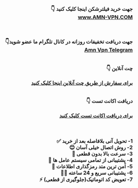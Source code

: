<div id="vip" dir="rtl">  <h3 > <b> 
   جهت خرید فیلترشکن اینجا کلیک کنید 👇 
  <br>  
<a  target="_blank" href="https://amngroup1.space/"> www.AMN-VPN.COM </a>
 

  <br>  <br> 
    جهت دریافت تخفیفات روزانه در کانال تلگرام ما عضو شوید👇
  <br>
<a href="https://t.me/buyamnvpn"> Amn Vpn Telegram </a>
 <br>  <br> 
  

  چت آنلاین 👇 
  <br>  
<a href="https://go.crisp.chat/chat/embed/?website_id=e1f565cc-7e3b-4689-8f33-d66aa012be39&locale=fa&user_nickname=%D8%AE%D8%B1%DB%8C%D8%AF%20%D9%88%DB%8C%20%D9%BE%DB%8C%20%D8%A7%D9%86"> برای سفارش از طریق چت آنلاین اینجا کلیک کنید
</a>
 <br>  <br>


  دریافت اکانت تست 👇 
  <br>  
<a href="https://go.crisp.chat/chat/embed/?website_id=e1f565cc-7e3b-4689-8f33-d66aa012be39&locale=fa&user_nickname=TEST"> برای دریافت اکانت تست کلیک کنید
</a>
  <br> <br> <br> <br> 
1- تحویل آنی بلافاصله بعد از خرید ✅
<br> 
2- روش اتصال خیلی آسان 😊
<br> 
3- سرعت بالا بدون قطعی 🚀
<br> 
4- پشتیبانی از تمامی سیستم عامل ها 📲
<br> 
5- اَمن ترین متد رمزگذاری اطلاعات 🔑 
<br> 
6- پشتیبانی سریع و 24 ساعته 🏃‍♂️
<br> 
7- تعویض کد اتوماتیک(جلوگیری از قطعی) ⚡️
<br> 



</b>  </h3>
</div>
